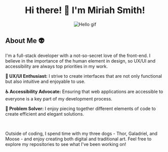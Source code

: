 <h1 align="center">Hi there! 👋 I'm Miriah Smith!</h1>
<div align="center">
<img src="https://i.pinimg.com/originals/de/77/e2/de77e2152bc49a51b4280dd9881ec91a.gif" alt="Hello gif">
</div>
<h2>About Me 👽</h2>
<p>I'm a full-stack developer with a not-so-secret love of the front-end. I believe in the importance of the human element in design, so UX/UI and accessibility are always top priorities in my work.</p>
<p><strong>🎨 UX/UI Enthusiast:</strong> I strive to create interfaces that are not only functional but also intuitive and enjoyable to use.</p>
<p><strong>♿️ Accessibility Advocate:</strong> Ensuring that web applications are accessible to everyone is a key part of my development process.</p>
<p><strong>🧩 Problem Solver:</strong> I enjoy piecing together different elements of code to create efficient and elegant solutions.</p>
<br>
<p>Outside of coding, I spend time with my three dogs - Thor, Galadriel, and Moose - and enjoy creating both digital and traditional art. Feel free to explore my repositories to see what I've been working on!</p>



<!--
**miriahsmithdev/miriahsmithdev** is a ✨ _special_ ✨ repository because its `README.md` (this file) appears on your GitHub profile.

Here are some ideas to get you started:

- 🔭 I’m currently working on ...
- 🌱 I’m currently learning ...
- 👯 I’m looking to collaborate on ...
- 🤔 I’m looking for help with ...
- 💬 Ask me about ...
- 📫 How to reach me: ...
- 😄 Pronouns: ...
- ⚡ Fun fact: ...
-->
